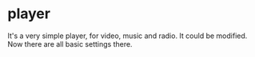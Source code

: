 # player
It's a very simple player, for video, music and radio.
It could be modified. Now there are all basic settings there.
